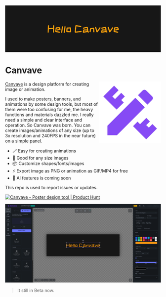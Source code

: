 ![Hello Canvave](./doc/hellocanvave.gif)

# Canvave

<img src="./doc/logo.png" style="width:200px;height:200px;" align="right"/>

[Canvave](https://canvave.com/) is a design platform for creating image or animation.

I used to make posters, banners, and animations by some design tools, but most of them were too confusing for me, the heavy functions and materials dazzled me. I really need a simple and clear interface and operation. So Canvave was born. You can create images/animations of any size (up to 3x resolution and 240FPS in the near future) on a simple panel.

- 🪄 Easy for creating animations
- 🎨 Good for any size images
- 📦 Customize shapes/fonts/images
- ⚡️ Export image as PNG or animation as GIF/MP4 for free 
- 🚀 AI features is coming soon

This repo is used to report issues or updates.

<a href="https://www.producthunt.com/products/canvave?utm_source=badge-follow&utm_medium=badge&utm_souce=badge-canvave" target="_blank"><img src="https://api.producthunt.com/widgets/embed-image/v1/follow.svg?product_id=864393&theme=dark" alt="Canvave - Poster&#0032;design&#0032;tool | Product Hunt" style="width: 250px; height: 54px;" width="250" height="54" /></a>

![website](./doc/screenshot.png)

> It still in Beta now.
